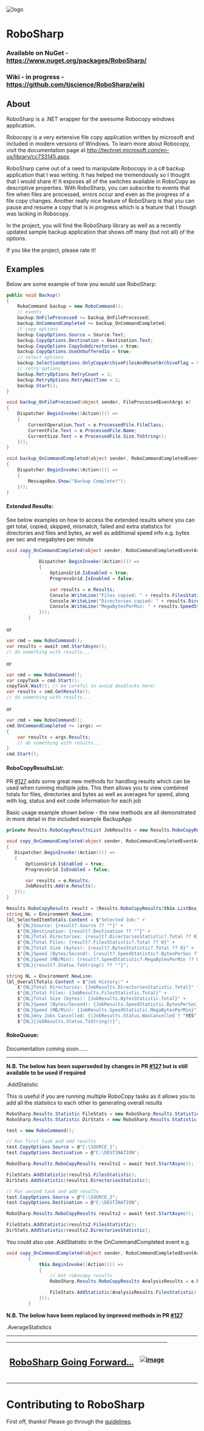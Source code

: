 ![logo](robosharp.png?raw=true)
# RoboSharp

### Available on NuGet - https://www.nuget.org/packages/RoboSharp/
### Wiki - in progress - https://github.com/tjscience/RoboSharp/wiki

## About

RoboSharp is a .NET wrapper for the awesome Robocopy windows application.

Robocopy is a very extensive file copy application written by microsoft and included in modern versions of Windows. To learn more about Robocopy, visit the documentation page at http://technet.microsoft.com/en-us/library/cc733145.aspx.

RoboSharp came out of a need to manipulate Robocopy in a c# backup application that I was writing. It has helped me tremendously so I thought that I would share it! It exposes all of the switches available in RoboCopy as descriptive properties. With RoboSharp, you can subscribe to events that fire when files are processed, errors occur and even as the progress of a file copy changes. Another really nice feature of RoboSharp is that you can pause and resume a copy that is in progress which is a feature that I though was lacking in Robocopy.

In the project, you will find the RoboSharp library as well as a recently updated sample backup application that shows off many (but not all) of the options. 

If you like the project, please rate it!

## Examples

Below are some example of how you would use RoboSharp:

```c#
public void Backup()
{
    RoboCommand backup = new RoboCommand();
    // events
    backup.OnFileProcessed += backup_OnFileProcessed;
    backup.OnCommandCompleted += backup_OnCommandCompleted;
    // copy options
    backup.CopyOptions.Source = Source.Text;
    backup.CopyOptions.Destination = Destination.Text;
    backup.CopyOptions.CopySubdirectories = true;
    backup.CopyOptions.UseUnbufferedIo = true;            
    // select options
    backup.SelectionOptions.OnlyCopyArchiveFilesAndResetArchiveFlag = true;
    // retry options
    backup.RetryOptions.RetryCount = 1;
    backup.RetryOptions.RetryWaitTime = 2;
    backup.Start();
}

void backup_OnFileProcessed(object sender, FileProcessedEventArgs e)
{
    Dispatcher.BeginInvoke((Action)(() =>
    {
        CurrentOperation.Text = e.ProcessedFile.FileClass;
        CurrentFile.Text = e.ProcessedFile.Name;
        CurrentSize.Text = e.ProcessedFile.Size.ToString();
    }));
}

void backup_OnCommandCompleted(object sender, RoboCommandCompletedEventArgs e)
{
    Dispatcher.BeginInvoke((Action)(() =>
    {
        MessageBox.Show("Backup Complete!");
    }));
}
```

#### Extended Results:

See below examples on how to access the extended results where you can get total, copied, skipped, mismatch, failed and extra statistics for directories and files and bytes, as well as additional speed info e.g. bytes per sec and megabytes per minute

```c#
void copy_OnCommandCompleted(object sender, RoboCommandCompletedEventArgs e)
        {
            Dispatcher.BeginInvoke((Action)(() =>
            {
                OptionsGrid.IsEnabled = true;
                ProgressGrid.IsEnabled = false;

                var results = e.Results;
                Console.WriteLine("Files copied: " + results.FilesStatistic.Copied);
                Console.WriteLine("Directories copied: " + results.DirectoriesStatistic.Copied);
                Console.WriteLine("MegaBytesPerMin: " + results.SpeedStatistic.MegaBytesPerMin);
            }));
        }
```

or

```c#
var cmd = new RoboCommand();
var results = await cmd.StartAsync();
// do something with results...
```

or

```c#
var cmd = new RoboCommand();
var copyTask = cmd.Start();
copyTask.Wait(); // be careful to avoid deadlocks here!
var results = cmd.GetResults();
// do something with results...
```

or

```c#
var cmd = new RoboCommand();
cmd.OnCommandCompleted += (args) => 
{
    var results = args.Results;
    // do something with results...
}
cmd.Start();
```

#### RoboCopyResultsList:

PR [#127](https://github.com/tjscience/RoboSharp/pull/127) adds some great new methods for handling results which can be used when running multiple jobs. This then allows you to view combined totals for files, directories and bytes as well as averages for speed, along with log, status and exit code information for each job

Basic usage example shown below - the new methods are all demonstrated in more detail in the included example BackupApp

```c#
private Results.RoboCopyResultsList JobResults = new Results.RoboCopyResultsList();

void copy_OnCommandCompleted(object sender, RoboCommandCompletedEventArgs e)
{
   Dispatcher.BeginInvoke((Action)(() =>
   {
       OptionsGrid.IsEnabled = true;
       ProgressGrid.IsEnabled = false;

       var results = e.Results;
       JobResults.Add(e.Results);
   }));
}

Results.RoboCopyResults result = (Results.RoboCopyResults)this.ListBox_JobResults.SelectedItem;
string NL = Environment.NewLine;
lbl_SelectedItemTotals.Content = $"Selected Job:" +
    $"{NL}Source: {result?.Source ?? ""}" +
    $"{NL}Destination: {result?.Destination ?? ""}" +
    $"{NL}Total Directories: {result?.DirectoriesStatistic?.Total ?? 0}" +
    $"{NL}Total Files: {result?.FilesStatistic?.Total ?? 0}" +
    $"{NL}Total Size (bytes): {result?.BytesStatistic?.Total ?? 0}" +
    $"{NL}Speed (Bytes/Second): {result?.SpeedStatistic?.BytesPerSec ?? 0}" +
    $"{NL}Speed (MB/Min): {result?.SpeedStatistic?.MegaBytesPerMin ?? 0}" +
    $"{NL}{result?.Status.ToString() ?? ""}";

string NL = Environment.NewLine;
lbl_OverallTotals.Content = $"Job History:" +
    $"{NL}Total Directories: {JobResults.DirectoriesStatistic.Total}" +
    $"{NL}Total Files: {JobResults.FilesStatistic.Total}" +
    $"{NL}Total Size (bytes): {JobResults.BytesStatistic.Total}" +
    $"{NL}Speed (Bytes/Second): {JobResults.SpeedStatistic.BytesPerSec}" +
    $"{NL}Speed (MB/Min): {JobResults.SpeedStatistic.MegaBytesPerMin}" +
    $"{NL}Any Jobs Cancelled: {(JobResults.Status.WasCancelled ? "YES" : "NO")}" +
    $"{NL}{JobResults.Status.ToString()}";
```

#### RoboQueue:

Documentation coming soon......


---

**N.B. The below has been superseded by changes in PR [#127](https://github.com/tjscience/RoboSharp/pull/127) but is still available to be used if required**

.AddStatistic

This is useful if you are running multiple RoboCopy tasks as it allows you to add all the statistics to each other to generating overall results

```c#
RoboSharp.Results.Statistic FileStats = new RoboSharp.Results.Statistic();
RoboSharp.Results.Statistic DirStats = new RoboSharp.Results.Statistic();

test = new RoboCommand();

// Run first task and add results
test.CopyOptions.Source = @"C:\SOURCE_1";
test.CopyOptions.Destination = @"C:\DESTINATION";

RoboSharp.Results.RoboCopyResults results1 = await test.StartAsync();

FileStats.AddStatistic(results1.FilesStatistic);
DirStats.AddStatistic(results1.DirectoriesStatistic);

// Run second task and add results
test.CopyOptions.Source = @"C:\SOURCE_2";
test.CopyOptions.Destination = @"C:\DESTINATION";

RoboSharp.Results.RoboCopyResults results2 = await test.StartAsync();

FileStats.AddStatistic(results2.FilesStatistic);
DirStats.AddStatistic(results2.DirectoriesStatistic);
```

You could also use .AddStatistic in the OnCommandCompleted event e.g.

```c#
void copy_OnCommandCompleted(object sender, RoboCommandCompletedEventArgs e)
        {
            this.BeginInvoke((Action)(() =>
            {
                // Get robocopy results 
                RoboSharp.Results.RoboCopyResults AnalysisResults = e.Results;

                FileStats.AddStatistic(AnalysisResults.FilesStatistic);
            }));
        }
```

**N.B. The below have been replaced by improved methods in PR [#127](https://github.com/tjscience/RoboSharp/pull/127)**

.AverageStatistics

---

| <h2>[RoboSharp Going Forward...](https://github.com/tjscience/RoboSharp/issues/63)</h2> | [![image](https://user-images.githubusercontent.com/3706870/44311401-a9064000-a3b4-11e8-96a3-d308f52aeec1.png)](https://github.com/tjscience/RoboSharp/issues/63) |
| ------ | ----------- |

---

# Contributing to RoboSharp

First off, thanks! Please go through the [guidelines](CONTRIBUTING.md).
